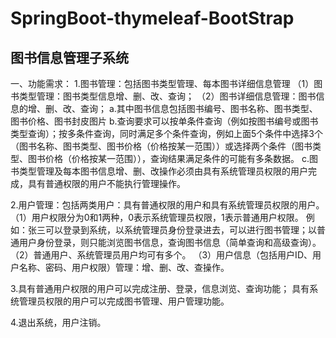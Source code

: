 # SpringBoot-thymeleaf-BootStrap
## 图书信息管理子系统
一、功能需求：
1.图书管理：包括图书类型管理、每本图书详细信息管理
 （1）图书类型管理：图书类型信息增、删、改、查询；
 （2）图书详细信息管理：图书信息的增、删、改、查询；
    a.其中图书信息包括图书编号、图书名称、图书类型、图书价格、图书封皮图片
    b.查询要求可以按单条件查询（例如按图书编号或图书类型查询）；按多条件查询，同时满足多个条件查询，例如上面5个条件中选择3个（图书名称、图书类型、图书价格（价格按某一范围））或选择两个条件（图书类型、图书价格（价格按某一范围）），查询结果满足条件的可能有多条数据。
    c.图书类型管理及每本图书信息增、删、改操作必须由具有系统管理员权限的用户完成，具有普通权限的用户不能执行管理操作。

2.用户管理：包括两类用户：具有普通权限的用户和具有系统管理员权限的用户。
 （1）用户权限分为0和1两种，0表示系统管理员权限，1表示普通用户权限。
例如：张三可以登录到系统，以系统管理员身份登录进去，可以进行图书管理；以普通用户身份登录，则只能浏览图书信息，查询图书信息（简单查询和高级查询）。
 （2）普通用户、系统管理员用户均可有多个。
 （3）用户信息（包括用户ID、用户名称、密码、用户权限）管理：增、删、改、查操作。

3.具有普通用户权限的用户可以完成注册、登录，信息浏览、查询功能；
  具有系统管理员权限的用户可以完成图书管理、用户管理功能。

4.退出系统，用户注销。
